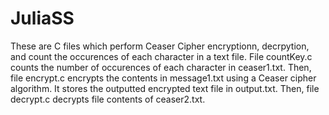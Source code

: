 # JuliaSS
These are C files which perform Ceaser Cipher encryptionn, decrpytion, and count the occurences of each character in a text file. File countKey.c counts the number of occurences of each character in ceaser1.txt. Then, file encrypt.c encrypts the contents in message1.txt using a Ceaser cipher algorithm. It stores the outputted encrypted text file in output.txt. Then, file decrypt.c decrypts file contents of ceaser2.txt. 

